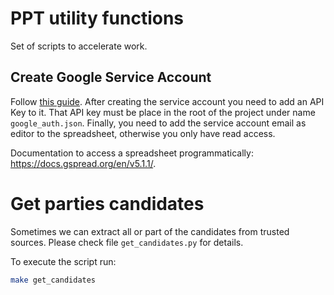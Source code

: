 # PPT utility functions

Set of scripts to accelerate work.

## Create Google Service Account

Follow [this guide](https://www.analyticsvidhya.com/blog/2020/07/read-and-update-google-spreadsheets-with-python/). After creating the service account you need to add an API Key to it. That API key must be place in the root of the project under name `google_auth.json`. Finally, you need to add the service account email as editor to the spreadsheet, otherwise you only have read access.

Documentation to access a spreadsheet programmatically: https://docs.gspread.org/en/v5.1.1/.

# Get parties candidates

Sometimes we can extract all or part of the candidates from trusted sources. Please check file `get_candidates.py` for details.

To execute the script run:

```bash
make get_candidates
```